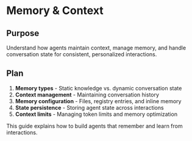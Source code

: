 # Memory & Context

<!--
TOC: Core Concepts > AI Agents Framework > Memory & Context
Audience: Developers familiar with LLMs
Duration: 20 minutes
Prerequisites: Tool Integration understanding
-->

## Purpose

Understand how agents maintain context, manage memory, and handle conversation state for consistent, personalized interactions.

## Plan

1. **Memory types** - Static knowledge vs. dynamic conversation state
2. **Context management** - Maintaining conversation history
3. **Memory configuration** - Files, registry entries, and inline memory
4. **State persistence** - Storing agent state across interactions
5. **Context limits** - Managing token limits and memory optimization

This guide explains how to build agents that remember and learn from interactions.

<!--
Implementation will cover:
- Agent memory field configuration
- Conversation history management
- Memory file references and content
- Context window management for LLMs
- State storage using Wippy's store modules
- Memory optimization strategies
-->
